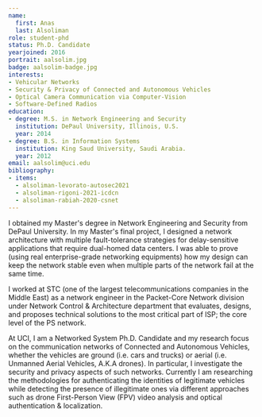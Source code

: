 ```yaml
---
name:
  first: Anas
  last: Alsoliman
role: student-phd
status: Ph.D. Candidate
yearjoined: 2016
portrait: aalsolim.jpg
badge: aalsolim-badge.jpg
interests:
- Vehicular Networks
- Security & Privacy of Connected and Autonomous Vehicles
- Optical Camera Communication via Computer-Vision
- Software-Defined Radios
education:
- degree: M.S. in Network Engineering and Security
  institution: DePaul University, Illinois, U.S.
  year: 2014
- degree: B.S. in Information Systems
  institution: King Saud University, Saudi Arabia.
  year: 2012
email: aalsolim@uci.edu
bibliography:
- items:
  - alsoliman-levorato-autosec2021
  - alsoliman-rigoni-2021-icdcn
  - alsoliman-rabiah-2020-csnet
---
```


I obtained my Master's degree in Network Engineering and Security from DePaul University. In my Master's final project, I designed a network architecture with multiple fault-tolerance strategies for delay-sensitive applications that require dual-homed data centers. I was able to prove (using real enterprise-grade networking equipments) how my design can keep the network stable even when multiple parts of the network fail at the same time.

I worked at STC (one of the largest telecommunications companies in the Middle East) as a network engineer in the Packet-Core Network division under Network Control & Architecture department that evaluates, designs, and proposes technical solutions to the most critical part of ISP; the core level of the PS network.

At UCI, I am a Networked System Ph.D. Candidate and my research focus on the communication networks of Connected and Autonomous Vehicles, whether the vehicles are ground (i.e. cars and trucks) or aerial (i.e. Unmanned Aerial Vehicles, A.K.A drones). In particular, I investigate the security and privacy aspects of such networks. Currently I am researching the methodologies for authenticating the identities of legitimate vehicles while detecting the presence of illegitimate ones via different approaches such as drone First-Person View (FPV) video analysis and optical authentication & localization. 
